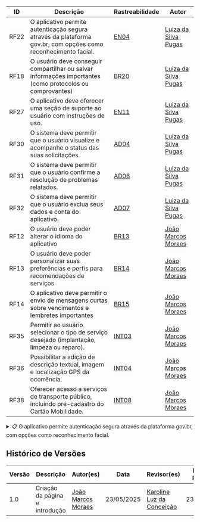 
| ID   | Descrição                                                                                                     | Rastreabilidade                                                             | Autor                                              |
| ---- | ------------------------------------------------------------------------------------------------------------- | --------------------------------------------------------------------------- | -------------------------------------------------- |
| RF22 | O aplicativo permite autenticação segura através da plataforma gov.br, com opções como reconhecimento facial. | <a href="/elicitacao/tec_elicitacao/entrevista/#anchor_EN">EN04</a>         | [Luiza da Silva Pugas](https://github.com/Luizaxx) |
| RF18 | O usuário deve conseguir compartilhar ou salvar informações importantes (como protocolos ou comprovantes)     | <a href="/elicitacao/tec_elicitacao/brainstorming/#anchor_BS">BR20</a>      | [Luiza da Silva Pugas](https://github.com/Luizaxx) |
| RF27 | O aplicativo deve oferecer uma seção de suporte ao usuário com instruções de uso.                             | <a href="/elicitacao/tec_elicitacao/entrevista/#anchor_EN">EN11</a>         | [Luiza da Silva Pugas](https://github.com/Luizaxx) |
| RF30 | O sistema deve permitir que o usuário visualize e acompanhe o status das suas solicitações.                   | <a href="/elicitacao/tec_elicitacao/analise_documentos/#anchor_AD">AD04</a> | [Luiza da Silva Pugas](https://github.com/Luizaxx) |
| RF31 | O sistema deve permitir que o usuário confirme a resolução de problemas relatados.                            | <a href="/elicitacao/tec_elicitacao/analise_documentos/#anchor_AD">AD06</a> | [Luiza da Silva Pugas](https://github.com/Luizaxx) |
| RF32 | O sistema deve permitir que o usuário exclua seus dados e conta do aplicativo.                                | <a href="/elicitacao/tec_elicitacao/analise_documentos/#anchor_AD">AD07</a> | [Luiza da Silva Pugas](https://github.com/Luizaxx) |
| RF12   | O usuário deve poder alterar o idioma do aplicativo                                                                                                                     | <a href="/elicitacao/tec_elicitacao/brainstorming/#anchor_BS">BR13</a>                                                                                                                  | [João Marcos Moraes](https://github.com/JJOAOMARCOSS)           |
| RF13   | O usuário deve poder personalizar suas preferências e perfis para recomendações de serviços                                                                             | <a href="/elicitacao/tec_elicitacao/brainstorming/#anchor_BS">BR14</a>                                                                                                                  | [João Marcos Moraes](https://github.com/JJOAOMARCOSS)           |
| RF14   | O aplicativo deve permitir o envio de mensagens curtas sobre vencimentos e lembretes importantes                                                                        | <a href="/elicitacao/tec_elicitacao/brainstorming/#anchor_BS">BR15</a>                                                                                                                  | [João Marcos Moraes](https://github.com/JJOAOMARCOSS)           |
| RF35   | Permitir ao usuário selecionar o tipo de serviço desejado (implantação, limpeza ou reparo).                                                                               | <a href="/elicitacao/tec_elicitacao/introspeccao/#anchor_INT">INT03</a>                                                                                                                  | [João Marcos Moraes](https://github.com/JJOAOMARCOSS)           |
| RF36   | Possibilitar a adição de descrição textual, imagem e localização GPS da ocorrência.                                                                                      | <a href="/elicitacao/tec_elicitacao/introspeccao/#anchor_INT">INT04</a>                                                                                                                  | [João Marcos Moraes](https://github.com/JJOAOMARCOSS)           |
| RF38   | Oferecer acesso a serviços de transporte público, incluindo pré-cadastro do Cartão Mobilidade.                                                                            | <a href="/elicitacao/tec_elicitacao/introspeccao/#anchor_INT">INT08</a>                                                                                                                  | [João Marcos Moraes](https://github.com/JJOAOMARCOSS)           |


<details>
  <summary>📋 O aplicativo permite autenticação segura através da plataforma gov.br, com opções como reconhecimento facial. </summary>
  <p> História de Usuário — US01: Autenticação Segura via gov.br
#### 
#### **Título:** Autenticação Segura via gov.br

---

####  História

**Como** um cidadão usuário do aplicativo,  
**Eu quero** me autenticar de forma segura utilizando a plataforma gov.br, com suporte a reconhecimento facial,  
**Para que** eu possa acessar os serviços oferecidos pelo aplicativo sem precisar criar uma nova conta e com total segurança.

---

####  Critérios de Aceitação

- [ ] O sistema deve redirecionar o usuário para a tela oficial de login do gov.br.
- [ ] Devem ser aceitas formas de autenticação oferecidas pelo gov.br (ex: senha, reconhecimento facial).
- [ ] Após login bem-sucedido, o sistema deve retornar o usuário ao app com sessão iniciada.
- [ ] Se o login falhar, uma mensagem clara deve ser exibida e o usuário poderá tentar novamente.
- [ ] O sistema deve estar em conformidade com a LGPD no tratamento de dados do usuário.

---

####  Subtarefas

- [ ] Integrar SDK/API do gov.br ao backend do app.
- [ ] Implementar interface de redirecionamento para o login gov.br.
- [ ] Tratar respostas da autenticação (sucesso, falha, erro de rede).
- [ ] Criar alertas e mensagens de erro amigáveis.
- [ ] Validar conformidade de dados com a LGPD.

---

####  Rastreabilidade

- **Requisito Funcional Relacionado:** RF22

---

####  Estimativa de Esforço

- **Story Points:** 5 (médio esforço)
</p>
</details>




























## Histórico de Versões

| Versão | Descrição                      | Autor(es)                                             | Data       | Revisor(es)                               | Data de Revisão |
| ------ | ------------------------------ | ----------------------------------------------------- | ---------- | ----------------------------------------- | --------------- |
| 1.0    | Criação da página e introdução | [João Marcos Moraes](https://github.com/JJOAOMARCOSS) | 23/05/2025 | [Karoline Luz da Conceição](https://github.com/KarolineLuz) | 23/05/2025      |